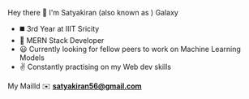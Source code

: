 <!--
**galaxey56/galaxey56** is a ✨ _special_ ✨ repository because its `README.md` (this file) appears on your GitHub profile.

Here are some ideas to get you started:
-->
  Hey there 👋 I'm Satyakiran (also known as ) Galaxy
- ◼️ 3rd Year at IIIT Sricity
- 🌱 MERN Stack Developer
- 😃 Currently looking for fellow peers to work on Machine Learning Models
- :v: Constantly practising on my Web dev skills

My MailId️ ✉️ **satyakiran56@gmail.com**
